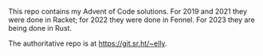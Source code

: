 This repo contains my Advent of Code solutions. For 2019 and 2021 they were done
in Racket; for 2022 they were done in Fennel. For 2023 they are being done in
Rust.

The authoritative repo is at https://git.sr.ht/~elly.
